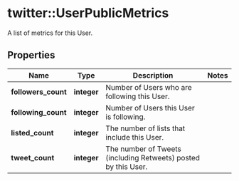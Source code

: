 # twitter::UserPublicMetrics

A list of metrics for this User.

## Properties
Name | Type | Description | Notes
------------ | ------------- | ------------- | -------------
**followers_count** | **integer** | Number of Users who are following this User. | 
**following_count** | **integer** | Number of Users this User is following. | 
**listed_count** | **integer** | The number of lists that include this User. | 
**tweet_count** | **integer** | The number of Tweets (including Retweets) posted by this User. | 


